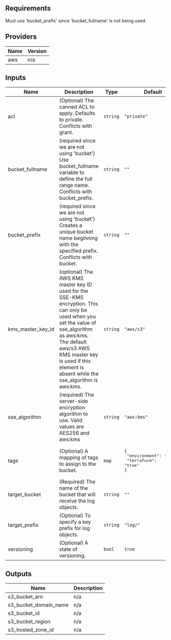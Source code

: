 ## Requirements

Must use 'bucket_prefix' since 'bucket_fullname' is not being used. 

## Providers

| Name | Version |
|------|---------|
| aws | n/a |

## Inputs

| Name | Description | Type | Default | Required |
|------|-------------|------|---------|:--------:|
| acl | (Optional) The canned ACL to apply. Defaults to private. Conflicts with grant. | `string` | `"private"` | no |
| bucket\_fullname | (required since we are not using 'bucket') Use bucket_fullname variable to define the full range name. Conflicts with bucket_prefix. | `string` | `""` | yes |
| bucket\_prefix | (required since we are not using 'bucket') Creates a unique bucket name beginning with the specified prefix. Conflicts with bucket. | `string` | `""` | yes |
| kms\_master\_key\_id | (optional) The AWS KMS master key ID used for the SSE-KMS encryption. This can only be used when you set the value of sse\_algorithm as aws:kms. The default aws/s3 AWS KMS master key is used if this element is absent while the sse\_algorithm is aws:kms. | `string` | `"aws/s3"` | no |
| sse\_algorithm | (required) The server-side encryption algorithm to use. Valid values are AES256 and aws:kms | `string` | `"aws:kms"` | no |
| tags | (Optional) A mapping of tags to assign to the bucket. | `map` | <pre>{<br>  "environment": "prod",<br>  "terraform": "true"<br>}</pre> | no |
| target\_bucket | (Required) The name of the bucket that will receive the log objects. | `string` | `""` | yes |
| target\_prefix | (Optional) To specify a key prefix for log objects. | `string` | `"log/"` | no |
| versioning | (Optional) A state of versioning. | `bool` | `true` | no |

## Outputs

| Name | Description |
|------|-------------|
| s3\_bucket\_arn | n/a |
| s3\_bucket\_domain\_name | n/a |
| s3\_bucket\_id | n/a |
| s3\_bucket\_region | n/a |
| s3\_hosted\_zone\_id | n/a |